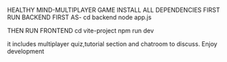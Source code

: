 HEALTHY MIND-MULTIPLAYER GAME
INSTALL ALL DEPENDENCIES FIRST 
RUN BACKEND FIRST AS-
cd backend
node app.js

THEN RUN FRONTEND
cd vite-project
npm run dev

it includes multiplayer quiz,tutorial section and chatroom to discuss.
Enjoy development
